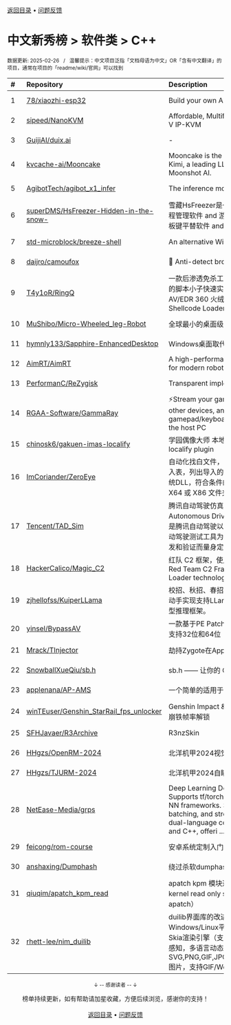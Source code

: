 <a href="https://gitee.com/GrowingGit/GitHub-Chinese-Top-Charts#github中文排行榜">返回目录</a> • <a href="/content/docs/feedback.md">问题反馈</a>

# 中文新秀榜 > 软件类 > C++
<sub>数据更新: 2025-02-26&nbsp;&nbsp;&nbsp;/&nbsp;&nbsp;&nbsp;温馨提示：中文项目泛指「文档母语为中文」OR「含有中文翻译」的项目，通常在项目的「readme/wiki/官网」可以找到</sub>

|#|Repository|Description|Stars|Updated|Created|
|:-|:-|:-|:-|:-|:-|
|1|[78/xiaozhi-esp32](https://github.com/78/xiaozhi-esp32)|Build your own AI friend|6443|2025-02-24|2024-08-31|
|2|[sipeed/NanoKVM](https://github.com/sipeed/NanoKVM)|Affordable, Multifunctional, Nano RISC-V IP-KVM|4453|2025-02-25|2024-07-03|
|3|[GuijiAI/duix.ai](https://github.com/GuijiAI/duix.ai)|-|4239|2025-02-20|2024-05-16|
|4|[kvcache-ai/Mooncake](https://github.com/kvcache-ai/Mooncake)|Mooncake is the serving platform for Kimi, a leading LLM service provided by Moonshot AI.|2631|2025-02-23|2024-06-25|
|5|[AgibotTech/agibot_x1_infer](https://github.com/AgibotTech/agibot_x1_infer)|The inference module for AgiBot X1.|1450|2024-11-22|2024-10-23|
|6|[superDMS/HsFreezer-Hidden-in-the-snow-](https://github.com/superDMS/HsFreezer-Hidden-in-the-snow-)|雪藏HsFreezer是一款调度计算机资源的进程管理软件 and 游戏暂停冻结软件 and 老板键平替软件 and .....自定义软件)|1301|2025-02-16|2024-04-16|
|7|[std-microblock/breeze-shell](https://github.com/std-microblock/breeze-shell)|An alternative Windows context menu.|1293|2025-02-22|2024-12-31|
|8|[daijro/camoufox](https://github.com/daijro/camoufox)|🦊 Anti-detect browser|1258|2025-02-12|2024-07-26|
|9|[T4y1oR/RingQ](https://github.com/T4y1oR/RingQ)|一款后渗透免杀工具，助力每一位像我这样的脚本小子快速实现免杀，支持bypass AV/EDR 360 火绒 Windows Defender Shellcode Loader|1237|2025-02-19|2024-05-11|
|10|[MuShibo/Micro-Wheeled_leg-Robot](https://github.com/MuShibo/Micro-Wheeled_leg-Robot)|全球最小的桌面级双轮腿机器人！|1195|2024-12-12|2024-07-20|
|11|[hymnly133/Sapphire-EnhancedDesktop](https://github.com/hymnly133/Sapphire-EnhancedDesktop)|Windows桌面取代软件|1015|2025-01-20|2024-07-15|
|12|[AimRT/AimRT](https://github.com/AimRT/AimRT)|A high-performance runtime framework for modern robotics.|986|2025-02-25|2024-09-23|
|13|[PerformanC/ReZygisk](https://github.com/PerformanC/ReZygisk)|Transparent implementation of Zygisk.|793|2025-01-27|2024-06-15|
|14|[RGAA-Software/GammaRay](https://github.com/RGAA-Software/GammaRay)|⚡️Stream your games and desktop to other devices, and replay gamepad/keyboard/mouse events on the host PC|508|2025-02-24|2024-04-18|
|15|[chinosk6/gakuen-imas-localify](https://github.com/chinosk6/gakuen-imas-localify)|学园偶像大师 本地化插件 / Gakumas localify plugin|422|2025-01-20|2024-05-17|
|16|[ImCoriander/ZeroEye](https://github.com/ImCoriander/ZeroEye)|自动化找白文件，用于扫描 EXE 文件的导入表，列出导入的DLL文件，并筛选出非系统DLL，符合条件的文件将被复制到特定的 X64 或 X86 文件夹|370|2025-02-20|2024-04-12|
|17|[Tencent/TAD_Sim](https://github.com/Tencent/TAD_Sim)|腾讯自动驾驶仿真系统 TAD Sim (Tencent Autonomous Driving Simulation) 单机版是腾讯自动驾驶以建立更加安全和高效的自动驾驶测试工具为目标, 为自动驾驶系统研发和验证而量身定做的跨平台分布式系统.|347|2025-01-06|2024-08-01|
|18|[HackerCalico/Magic_C2](https://github.com/HackerCalico/Magic_C2)|红队 C2 框架，使用 No X Loader 技术。Red Team C2 Framework, using No X Loader technology.|316|2024-09-13|2024-07-17|
|19|[zjhellofss/KuiperLLama](https://github.com/zjhellofss/KuiperLLama)|校招、秋招、春招、实习好项目，带你从零动手实现支持LLama2/3和Qwen2.5的大模型推理框架。|293|2025-01-13|2024-04-25|
|20|[yinsel/BypassAV](https://github.com/yinsel/BypassAV)|一款基于PE Patch技术的后渗透免杀工具，支持32位和64位|289|2025-01-11|2024-08-03|
|21|[Mrack/TInjector](https://github.com/Mrack/TInjector)|劫持Zygote在App启动前注入so|252|2024-09-23|2024-05-14|
|22|[SnowballXueQiu/sb.h](https://github.com/SnowballXueQiu/sb.h)|sb.h —— 让你的 C++ 代码秒变“优秀”！|240|2025-02-05|2024-09-17|
|23|[applenana/AP-AMS](https://github.com/applenana/AP-AMS)|一个简单的适用于拓竹的自动换色系统|230|2024-11-27|2024-04-28|
|24|[winTEuser/Genshin_StarRail_fps_unlocker](https://github.com/winTEuser/Genshin_StarRail_fps_unlocker)|Genshin Impact & HKSR Fps Unlock 原神崩铁帧率解锁|208|2025-02-15|2024-06-15|
|25|[SFHJavaer/R3Archive](https://github.com/SFHJavaer/R3Archive)|R3nzSkin|202|2024-11-01|2024-06-01|
|26|[HHgzs/OpenRM-2024](https://github.com/HHgzs/OpenRM-2024)|北洋机甲2024视觉算法库|169|2024-10-12|2024-08-15|
|27|[HHgzs/TJURM-2024](https://github.com/HHgzs/TJURM-2024)|北洋机甲2024自瞄框架|159|2024-09-20|2024-08-15|
|28|[NetEase-Media/grps](https://github.com/NetEase-Media/grps)|Deep Learning Deployment Framework: Supports tf/torch/trt/trtllm/vllm and other NN frameworks. Support dynamic batching, and streaming modes. It is dual-language compatible with Python and C++, offeri ...|155|2025-01-10|2024-07-04|
|29|[feicong/rom-course](https://github.com/feicong/rom-course)|安卓系统定制入门图书|140|2025-02-25|2025-02-25|
|30|[anshaxing/Dumphash](https://github.com/anshaxing/Dumphash)|绕过杀软dumphash 离线读取|137|2024-11-06|2024-10-18|
|31|[qiuqim/apatch_kpm_read](https://github.com/qiuqim/apatch_kpm_read)|apatch kpm 模块通用内核读写内存 linux kernel read only support ARM64（based apatch）|127|2025-01-13|2024-08-21|
|32|[rhett-lee/nim_duilib](https://github.com/rhett-lee/nim_duilib)|duilib界面库的改进版，支持Windows/Linux平台（基于SDL3），支持Skia渲染引擎（支持CPU/GPU），支持DPI感知，多语言动态切换，支持SVG,PNG,GIF,JPG,BMP,APNG,WEBP,ICO图片，支持GIF/WebP/APNG动画。|112|2025-02-25|2024-05-06|

<div align="center">
    <p><sub>↓ -- 感谢读者 -- ↓</sub></p>
    榜单持续更新，如有帮助请加星收藏，方便后续浏览，感谢你的支持！
</div>

<br/>

<div align="center"><a href="https://gitee.com/GrowingGit/GitHub-Chinese-Top-Charts#github中文排行榜">返回目录</a> • <a href="/content/docs/feedback.md">问题反馈</a></div>
